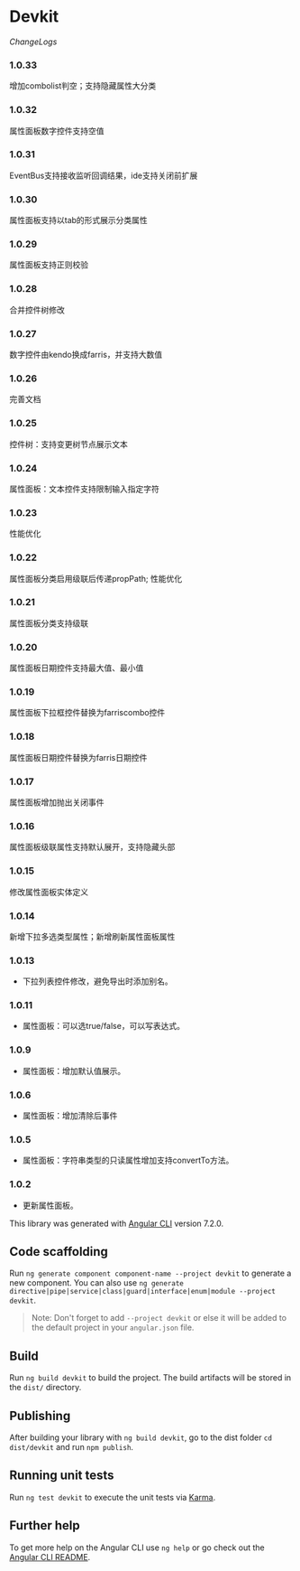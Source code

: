 # Devkit

*ChangeLogs*
### 1.0.33
增加combolist判空；支持隐藏属性大分类
### 1.0.32
属性面板数字控件支持空值

### 1.0.31
EventBus支持接收监听回调结果，ide支持关闭前扩展

### 1.0.30
属性面板支持以tab的形式展示分类属性

### 1.0.29
属性面板支持正则校验


### 1.0.28
合并控件树修改

### 1.0.27
数字控件由kendo换成farris，并支持大数值

### 1.0.26
完善文档

### 1.0.25
控件树：支持变更树节点展示文本


### 1.0.24
属性面板：文本控件支持限制输入指定字符

### 1.0.23
性能优化

### 1.0.22
属性面板分类启用级联后传递propPath; 性能优化

### 1.0.21
属性面板分类支持级联

### 1.0.20
属性面板日期控件支持最大值、最小值


### 1.0.19
属性面板下拉框控件替换为farriscombo控件

### 1.0.18
属性面板日期控件替换为farris日期控件


### 1.0.17
属性面板增加抛出关闭事件

### 1.0.16
属性面板级联属性支持默认展开，支持隐藏头部

### 1.0.15
修改属性面板实体定义


### 1.0.14
新增下拉多选类型属性；新增刷新属性面板属性

### 1.0.13
- 下拉列表控件修改，避免导出时添加别名。

### 1.0.11
- 属性面板：可以选true/false，可以写表达式。

### 1.0.9
- 属性面板：增加默认值展示。

### 1.0.6
- 属性面板：增加清除后事件

### 1.0.5
- 属性面板：字符串类型的只读属性增加支持convertTo方法。

### 1.0.2
- 更新属性面板。


This library was generated with [Angular CLI](https://github.com/angular/angular-cli) version 7.2.0.

## Code scaffolding

Run `ng generate component component-name --project devkit` to generate a new component. You can also use `ng generate directive|pipe|service|class|guard|interface|enum|module --project devkit`.
> Note: Don't forget to add `--project devkit` or else it will be added to the default project in your `angular.json` file. 

## Build

Run `ng build devkit` to build the project. The build artifacts will be stored in the `dist/` directory.

## Publishing

After building your library with `ng build devkit`, go to the dist folder `cd dist/devkit` and run `npm publish`.

## Running unit tests

Run `ng test devkit` to execute the unit tests via [Karma](https://karma-runner.github.io).

## Further help

To get more help on the Angular CLI use `ng help` or go check out the [Angular CLI README](https://github.com/angular/angular-cli/blob/master/README.md).
